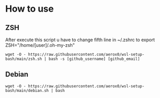 # How to use

## ZSH

After execute this script u have to change fifth line in ~/.zshrc to export ZSH="/home/[user]/.oh-my-zsh" 

```
wget -O - https://raw.githubusercontent.com/aerox0/wsl-setup-bash/main/zsh.sh | bash -s [github_username] [github_email]
```

## Debian
```
wget -O - https://raw.githubusercontent.com/aerox0/wsl-setup-bash/main/debian.sh | bash
```

